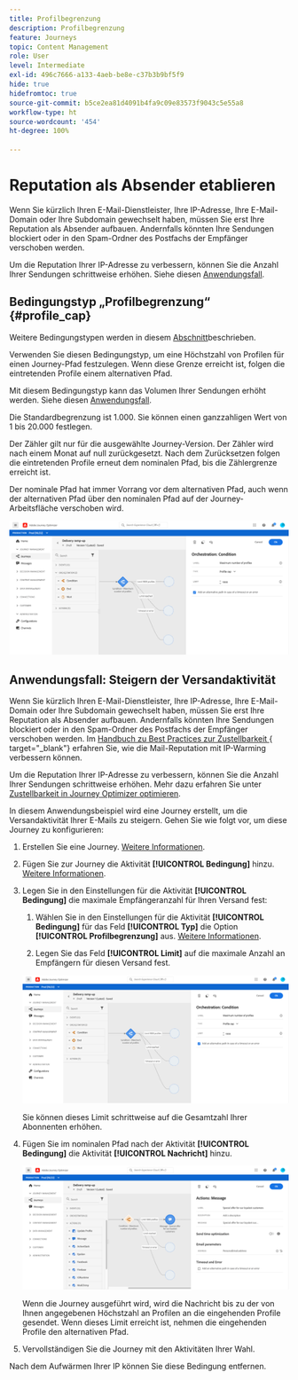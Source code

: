 ```yaml
---
title: Profilbegrenzung
description: Profilbegrenzung
feature: Journeys
topic: Content Management
role: User
level: Intermediate
exl-id: 496c7666-a133-4aeb-be8e-c37b3b9bf5f9
hide: true
hidefromtoc: true
source-git-commit: b5ce2ea81d4091b4fa9c09e83573f9043c5e55a8
workflow-type: ht
source-wordcount: '454'
ht-degree: 100%

---
```



# Reputation als Absender etablieren

Wenn Sie kürzlich Ihren E-Mail-Dienstleister, Ihre IP-Adresse, Ihre E-Mail-Domain oder Ihre Subdomain gewechselt haben, müssen Sie erst Ihre Reputation als Absender aufbauen. Andernfalls könnten Ihre Sendungen blockiert oder in den Spam-Ordner des Postfachs der Empfänger verschoben werden.

Um die Reputation Ihrer IP-Adresse zu verbessern, können Sie die Anzahl Ihrer Sendungen schrittweise erhöhen. Siehe diesen [Anwendungsfall](../building-journeys/ramp-up-deliveries-uc.md).

## Bedingungstyp „Profilbegrenzung“ {#profile_cap}

Weitere Bedingungstypen werden in diesem [Abschnitt](../building-journeys/condition-activity.md)beschrieben.

Verwenden Sie diesen Bedingungstyp, um eine Höchstzahl von Profilen für einen Journey-Pfad festzulegen. Wenn diese Grenze erreicht ist, folgen die eintretenden Profile einem alternativen Pfad.

Mit diesem Bedingungstyp kann das Volumen Ihrer Sendungen erhöht werden. Siehe diesen [Anwendungsfall](../building-journeys/ramp-up-deliveries-uc.md).

Die Standardbegrenzung ist 1.000. Sie können einen ganzzahligen Wert von 1 bis 20.000 festlegen.

Der Zähler gilt nur für die ausgewählte Journey-Version. Der Zähler wird nach einem Monat auf null zurückgesetzt. Nach dem Zurücksetzen folgen die eintretenden Profile erneut dem nominalen Pfad, bis die Zählergrenze erreicht ist.

Der nominale Pfad hat immer Vorrang vor dem alternativen Pfad, auch wenn der alternativen Pfad über den nominalen Pfad auf der Journey-Arbeitsfläche verschoben wird.

![](../assets/profile-cap-condition.png)

## Anwendungsfall: Steigern der Versandaktivität

Wenn Sie kürzlich Ihren E-Mail-Dienstleister, Ihre IP-Adresse, Ihre E-Mail-Domain oder Ihre Subdomain gewechselt haben, müssen Sie erst Ihre Reputation als Absender aufbauen. Andernfalls könnten Ihre Sendungen blockiert oder in den Spam-Ordner des Postfachs der Empfänger verschoben werden. Im [Handbuch zu Best Practices zur Zustellbarkeit ](https://experienceleague.adobe.com/docs/deliverability-learn/deliverability-best-practice-guide/additional-resources/generic-resources/increase-reputation-with-ip-warming.html?lang=de){ target=&quot;_blank&quot;} erfahren Sie, wie die Mail-Reputation mit IP-Warming verbessern können.

Um die Reputation Ihrer IP-Adresse zu verbessern, können Sie die Anzahl Ihrer Sendungen schrittweise erhöhen. Mehr dazu erfahren Sie unter [Zustellbarkeit in Journey Optimizer optimieren](../deliverability.md).

In diesem Anwendungsbeispiel wird eine Journey erstellt, um die Versandaktivität Ihrer E-Mails zu steigern. Gehen Sie wie folgt vor, um diese Journey zu konfigurieren:

1. Erstellen Sie eine Journey. [Weitere Informationen](../building-journeys/journey-gs.md).

1. Fügen Sie zur Journey die Aktivität **[!UICONTROL Bedingung]** hinzu. [Weitere Informationen](../building-journeys/condition-activity.md).

1. Legen Sie in den Einstellungen für die Aktivität **[!UICONTROL Bedingung]** die maximale Empfängeranzahl für Ihren Versand fest:

   1. Wählen Sie in den Einstellungen für die Aktivität **[!UICONTROL Bedingung]** für das Feld **[!UICONTROL Typ]** die Option **[!UICONTROL Profilbegrenzung]** aus. [Weitere Informationen](profile-cap.md#profile_cap).

   1. Legen Sie das Feld **[!UICONTROL Limit]** auf die maximale Anzahl an Empfängern für diesen Versand fest.

   ![](../assets/profile-cap-condition.png)

   Sie können dieses Limit schrittweise auf die Gesamtzahl Ihrer Abonnenten erhöhen.

1. Fügen Sie im nominalen Pfad nach der Aktivität **[!UICONTROL Bedingung]** die Aktivität **[!UICONTROL Nachricht]** hinzu.

   ![](../assets/ramp-up-deliveries-message.png)

   Wenn die Journey ausgeführt wird, wird die Nachricht bis zu der von Ihnen angegebenen Höchstzahl an Profilen an die eingehenden Profile gesendet. Wenn dieses Limit erreicht ist, nehmen die eingehenden Profile den alternativen Pfad.

1. Vervollständigen Sie die Journey mit den Aktivitäten Ihrer Wahl.

Nach dem Aufwärmen Ihrer IP können Sie diese Bedingung entfernen.

